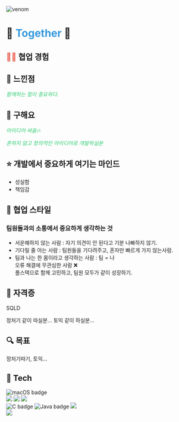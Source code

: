 ![venom](https://capsule-render.vercel.app/api?type=venom&height=200&text=🐰%20KIM%20SEOHYUN.&fontSize=70&color=0:8871e5,100:b678c4&stroke=b678c4)
  
  <h1><p><strong>👀 <span style="color: #3498db;">Together</span> 👀</strong></p></h1>
  
  <h2><a href="https://github.com/akrxso/sublindway" style="color: #e74c3c; text-decoration: none;">👊🏻</a> 협업 경험 </h2>
  
  
  <h2>🌻 느낀점</h2>
  <p style="font-style: italic; color: #2ecc71;">
    함께하는 힘이 중요하다.
  </p>
  
  <h2>💟 구해요</h2>
  <p style="font-style: italic; color: #2ecc71;">
    아이디어 싸움🔥
  </p>
  <p style="font-style: italic; color: #2ecc71;">
    흔하지 않고 창의적인 아이디어로 개발하실분
  </p>
  
  <h2>⭐️ 개발에서 중요하게 여기는 마인드</h2>
  <ul>
    <li>성실함</li>
    <li>책임감</li>
  </ul>
  
  <h2>🌈 협업 스타일</h2>
  <h3>팀원들과의 소통에서 중요하게 생각하는 것</h3>
  <ul>
    <li>서운해하지 않는 사람 : 자기 의견이 안 된다고 기분 나빠하지 않기.</li>
    <li>기다릴 줄 아는 사람 : 팀원들을 기다려주고, 혼자만 빠르게 가지 않는사람.</li>
    <li>팀과 나는 한 몸이라고 생각하는 사람 : 팀 = 나<br> 오류 해결에 무관심한 사람 ❌ <br> 풀스택으로 함께 고민하고, 팀원 모두가 같이 성장하기.</li>
  </ul>
  
  <h2>🔑 자격증</h2>
  <p>SQLD</p>
  정처기 같이 따실분...
  토익 같이 하실분...
  
  <h2>🔍 목표</h2>
  <p>정처기따기, 토익...</p>



  <h2>🔨 Tech</h2>
  <div>
    <img src="https://img.shields.io/badge/mac%20os-000000?style=for-the-badge&logo=apple&logoColor=white" alt="macOS badge" /><br>
    <img src="https://img.shields.io/badge/Android_Studio-3DDC84?style=for-the-badge&logo=android-studio&logoColor=white" /> <img src="https://img.shields.io/badge/iOS-000000?style=for-the-badge&logo=ios&logoColor=white" /> <img src="https://img.shields.io/badge/Xcode-007ACC?style=for-the-badge&logo=Xcode&logoColor=white" /> <br>       
    <img src="https://img.shields.io/badge/C-00599C?style=for-the-badge&logo=c&logoColor=white" alt="C badge" />
    <img src="https://img.shields.io/badge/Java-ED8B00?style=for-the-badge&logo=openjdk&logoColor=white" alt="Java badge" />
    <img src="https://img.shields.io/badge/Swift-FA7343?style=for-the-badge&logo=swift&logoColor=white" /> <br>
    <img src="https://img.shields.io/badge/Slack-4A154B?style=for-the-badge&logo=slack&logoColor=white" />
  </div>
